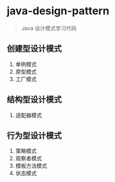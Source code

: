 # java-design-pattern

> Java 设计模式学习代码

## 创建型设计模式

1. 单例模式
2. 原型模式
3. 工厂模式

## 结构型设计模式

1. 适配器模式

## 行为型设计模式

1. 策略模式
2. 观察者模式
3. 模板方法模式
4. 状态模式
